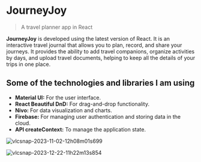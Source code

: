 # JourneyJoy
> A travel planner app in React

**JourneyJoy** is developed using the latest version of React. It is an interactive travel journal that allows you to plan, record, and share your journeys. It provides the ability to add travel companions, organize activities by days, and upload travel documents, helping to keep all the details of your trips in one place.

## Some of the technologies and libraries I am using

* **Material UI:** For the user interface.
* **React Beautiful DnD:** For drag-and-drop functionality.
* **Nivo:** For data visualization and charts.
* **Firebase:** For managing user authentication and storing data in the cloud.
* **API createContext:** To manage the application state.

![vlcsnap-2023-11-02-12h08m01s699](https://github.com/joseanher81/journey-joy/assets/23436377/d9ea8a62-dda7-4af9-857e-0675850d5f78)

![vlcsnap-2023-12-22-11h22m13s854](https://github.com/joseanher81/journey-joy/assets/23436377/78f65853-bb32-4d71-89d2-b5556cdcd09c)
